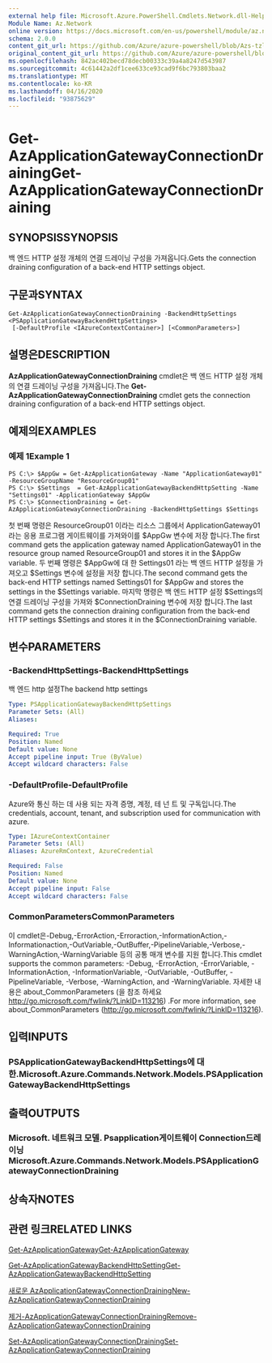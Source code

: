 ```yaml
---
external help file: Microsoft.Azure.PowerShell.Cmdlets.Network.dll-Help.xml
Module Name: Az.Network
online version: https://docs.microsoft.com/en-us/powershell/module/az.network/get-azapplicationgatewayconnectiondraining
schema: 2.0.0
content_git_url: https://github.com/Azure/azure-powershell/blob/Azs-tzl/src/Network/Network/help/Get-AzApplicationGatewayConnectionDraining.md
original_content_git_url: https://github.com/Azure/azure-powershell/blob/Azs-tzl/src/Network/Network/help/Get-AzApplicationGatewayConnectionDraining.md
ms.openlocfilehash: 842ac402becd78decb00333c39a4a8247d543987
ms.sourcegitcommit: 4c61442a2df1cee633ce93cad9f6bc793803baa2
ms.translationtype: MT
ms.contentlocale: ko-KR
ms.lasthandoff: 04/16/2020
ms.locfileid: "93875629"
---
```

# <span data-ttu-id="614a5-101">Get-AzApplicationGatewayConnectionDraining</span><span class="sxs-lookup"><span data-stu-id="614a5-101">Get-AzApplicationGatewayConnectionDraining</span></span>

## <span data-ttu-id="614a5-102">SYNOPSIS</span><span class="sxs-lookup"><span data-stu-id="614a5-102">SYNOPSIS</span></span>
<span data-ttu-id="614a5-103">백 엔드 HTTP 설정 개체의 연결 드레이닝 구성을 가져옵니다.</span><span class="sxs-lookup"><span data-stu-id="614a5-103">Gets the connection draining configuration of a back-end HTTP settings object.</span></span>

## <span data-ttu-id="614a5-104">구문과</span><span class="sxs-lookup"><span data-stu-id="614a5-104">SYNTAX</span></span>

```
Get-AzApplicationGatewayConnectionDraining -BackendHttpSettings <PSApplicationGatewayBackendHttpSettings>
 [-DefaultProfile <IAzureContextContainer>] [<CommonParameters>]
```

## <span data-ttu-id="614a5-105">설명은</span><span class="sxs-lookup"><span data-stu-id="614a5-105">DESCRIPTION</span></span>
<span data-ttu-id="614a5-106">**AzApplicationGatewayConnectionDraining** cmdlet은 백 엔드 HTTP 설정 개체의 연결 드레이닝 구성을 가져옵니다.</span><span class="sxs-lookup"><span data-stu-id="614a5-106">The **Get-AzApplicationGatewayConnectionDraining** cmdlet gets the connection draining configuration of a back-end HTTP settings object.</span></span>

## <span data-ttu-id="614a5-107">예제의</span><span class="sxs-lookup"><span data-stu-id="614a5-107">EXAMPLES</span></span>

### <span data-ttu-id="614a5-108">예제 1</span><span class="sxs-lookup"><span data-stu-id="614a5-108">Example 1</span></span>
```
PS C:\> $AppGw = Get-AzApplicationGateway -Name "ApplicationGateway01" -ResourceGroupName "ResourceGroup01"
PS C:\> $Settings  = Get-AzApplicationGatewayBackendHttpSetting -Name "Settings01" -ApplicationGateway $AppGw
PS C:\> $ConnectionDraining = Get-AzApplicationGatewayConnectionDraining -BackendHttpSettings $Settings
```

<span data-ttu-id="614a5-109">첫 번째 명령은 ResourceGroup01 이라는 리소스 그룹에서 ApplicationGateway01 라는 응용 프로그램 게이트웨이를 가져와이를 $AppGw 변수에 저장 합니다.</span><span class="sxs-lookup"><span data-stu-id="614a5-109">The first command gets the application gateway named ApplicationGateway01 in the resource group named ResourceGroup01 and stores it in the $AppGw variable.</span></span>
<span data-ttu-id="614a5-110">두 번째 명령은 $AppGw에 대 한 Settings01 라는 백 엔드 HTTP 설정을 가져오고 $Settings 변수에 설정을 저장 합니다.</span><span class="sxs-lookup"><span data-stu-id="614a5-110">The second command gets the back-end HTTP settings named Settings01 for $AppGw and stores the settings in the $Settings variable.</span></span>
<span data-ttu-id="614a5-111">마지막 명령은 백 엔드 HTTP 설정 $Settings의 연결 드레이닝 구성을 가져와 $ConnectionDraining 변수에 저장 합니다.</span><span class="sxs-lookup"><span data-stu-id="614a5-111">The last command gets the connection draining configuration from the back-end HTTP settings $Settings and stores it in the $ConnectionDraining variable.</span></span>

## <span data-ttu-id="614a5-112">변수</span><span class="sxs-lookup"><span data-stu-id="614a5-112">PARAMETERS</span></span>

### <span data-ttu-id="614a5-113">-BackendHttpSettings</span><span class="sxs-lookup"><span data-stu-id="614a5-113">-BackendHttpSettings</span></span>
<span data-ttu-id="614a5-114">백 엔드 http 설정</span><span class="sxs-lookup"><span data-stu-id="614a5-114">The backend http settings</span></span>

```yaml
Type: PSApplicationGatewayBackendHttpSettings
Parameter Sets: (All)
Aliases: 

Required: True
Position: Named
Default value: None
Accept pipeline input: True (ByValue)
Accept wildcard characters: False
```

### <span data-ttu-id="614a5-115">-DefaultProfile</span><span class="sxs-lookup"><span data-stu-id="614a5-115">-DefaultProfile</span></span>
<span data-ttu-id="614a5-116">Azure와 통신 하는 데 사용 되는 자격 증명, 계정, 테 넌 트 및 구독입니다.</span><span class="sxs-lookup"><span data-stu-id="614a5-116">The credentials, account, tenant, and subscription used for communication with azure.</span></span>

```yaml
Type: IAzureContextContainer
Parameter Sets: (All)
Aliases: AzureRmContext, AzureCredential

Required: False
Position: Named
Default value: None
Accept pipeline input: False
Accept wildcard characters: False
```

### <span data-ttu-id="614a5-117">CommonParameters</span><span class="sxs-lookup"><span data-stu-id="614a5-117">CommonParameters</span></span>
<span data-ttu-id="614a5-118">이 cmdlet은-Debug,-ErrorAction,-Erroraction,-InformationAction,-Informationaction,-OutVariable,-OutBuffer,-PipelineVariable,-Verbose,-WarningAction,-WarningVariable 등의 공통 매개 변수를 지원 합니다.</span><span class="sxs-lookup"><span data-stu-id="614a5-118">This cmdlet supports the common parameters: -Debug, -ErrorAction, -ErrorVariable, -InformationAction, -InformationVariable, -OutVariable, -OutBuffer, -PipelineVariable, -Verbose, -WarningAction, and -WarningVariable.</span></span> <span data-ttu-id="614a5-119">자세한 내용은 about_CommonParameters (을 참조 하세요 http://go.microsoft.com/fwlink/?LinkID=113216) .</span><span class="sxs-lookup"><span data-stu-id="614a5-119">For more information, see about_CommonParameters (http://go.microsoft.com/fwlink/?LinkID=113216).</span></span>

## <span data-ttu-id="614a5-120">입력</span><span class="sxs-lookup"><span data-stu-id="614a5-120">INPUTS</span></span>

### <span data-ttu-id="614a5-121">PSApplicationGatewayBackendHttpSettings에 대 한.</span><span class="sxs-lookup"><span data-stu-id="614a5-121">Microsoft.Azure.Commands.Network.Models.PSApplicationGatewayBackendHttpSettings</span></span>

## <span data-ttu-id="614a5-122">출력</span><span class="sxs-lookup"><span data-stu-id="614a5-122">OUTPUTS</span></span>

### <span data-ttu-id="614a5-123">Microsoft. 네트워크 모델. Psapplication게이트웨이 Connection드레이닝</span><span class="sxs-lookup"><span data-stu-id="614a5-123">Microsoft.Azure.Commands.Network.Models.PSApplicationGatewayConnectionDraining</span></span>

## <span data-ttu-id="614a5-124">상속자</span><span class="sxs-lookup"><span data-stu-id="614a5-124">NOTES</span></span>

## <span data-ttu-id="614a5-125">관련 링크</span><span class="sxs-lookup"><span data-stu-id="614a5-125">RELATED LINKS</span></span>

[<span data-ttu-id="614a5-126">Get-AzApplicationGateway</span><span class="sxs-lookup"><span data-stu-id="614a5-126">Get-AzApplicationGateway</span></span>](./Get-AzApplicationGateway.md)

[<span data-ttu-id="614a5-127">Get-AzApplicationGatewayBackendHttpSetting</span><span class="sxs-lookup"><span data-stu-id="614a5-127">Get-AzApplicationGatewayBackendHttpSetting</span></span>](./Get-AzApplicationGatewayBackendHttpSetting.md)

[<span data-ttu-id="614a5-128">새로운 AzApplicationGatewayConnectionDraining</span><span class="sxs-lookup"><span data-stu-id="614a5-128">New-AzApplicationGatewayConnectionDraining</span></span>](./New-AzApplicationGatewayConnectionDraining.md)

[<span data-ttu-id="614a5-129">제거-AzApplicationGatewayConnectionDraining</span><span class="sxs-lookup"><span data-stu-id="614a5-129">Remove-AzApplicationGatewayConnectionDraining</span></span>](./Remove-AzApplicationGatewayConnectionDraining.md)

[<span data-ttu-id="614a5-130">Set-AzApplicationGatewayConnectionDraining</span><span class="sxs-lookup"><span data-stu-id="614a5-130">Set-AzApplicationGatewayConnectionDraining</span></span>](./Set-AzApplicationGatewayConnectionDraining.md)
